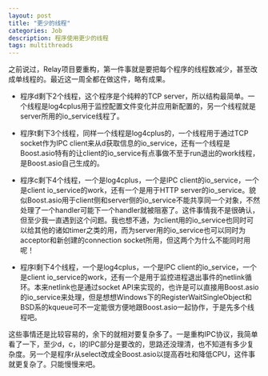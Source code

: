 ```yaml
---
layout: post
title: "更少的线程"
categories: Job
description: 程序使用更少的线程
tags: multithreads
---
```

之前说过，Relay项目要重构，第一件事就是要把每个程序的线程数减少，甚至改成单线程的。最近这一周全都在做这件，略有成果。

- 程序d剩下2个线程，这个程序是个纯粹的TCP server，所以结构最简单。一个线程是log4cplus用于监控配置文件变化并应用新配置的，另一个线程就是server所用的io_service线程了。

- 程序t剩下3个线程，同样一个线程是log4cplus的，一个线程用于通过TCP socket作为IPC client来从d获取信息的io_service，还有一个线程是Boost.asio特有的让client的io_service有点事做不至于run退出的work线程，是Boost.asio自己生成的。

- 程序c剩下4个线程，一个是log4cplus，一个是IPC client的io_service，一个是client io_service的work，还有一个是用于HTTP server的io_service。貌似Boost.asio用于client侧和server侧的io_service不能共享同一个对象，不然处理了一个handler可能下一个handler就被阻塞了。这件事情我不是很确认，但至少我一直遇到这个问题。我也想不通，为client用的io_service也同时可以给其他的诸如timer之类的用，而为server用的io_service也可以同时为acceptor和新创建的connection socket所用，但这两个为什么不能同时用呢！

- 程序l剩下4个线程，一个是log4cplus，一个是IPC client的io_service，一个是client io_service的work，还有一个是用于监控进程退出事件的netlink循环。本来netlink也是通过socket API来实现的，也许是可以直接用Boost.asio的io_service来处理，但是想想Windows下的RegisterWaitSingleObject和BSD系的kqueue可不一定能很方便地跟Boost.asio一起协作，于是先多个线程吧。

这些事情还是比较容易的，余下的就相对要复杂多了。一是重构IPC协议，我简单看了一下，至少d，c，l的IPC部分是要改的，思路还没理清，也不知道有多少复杂度。另一个是程序r从select改成全Boost.asio以提高吞吐和降低CPU，这件事就更复杂了。只能慢慢来吧。
